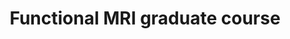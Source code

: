 ---
title: "Functional MRI graduate course"
project_id: 
conference_id: ""
presenters:
   - peter_bandettini
summary: "<p>Functional MRI graduate course, MCW, Milwaukee, WI.</p>"
file: /assets/presentations/T164.ppt
filename: T164.ppt
layout: presentation
---